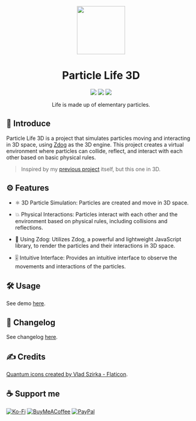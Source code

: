 <p align="center">
	<img src="./public/assets/icon.png" height="128">
</p>

<h1 align="center">
	Particle Life 3D
</h1>

<p align="center">
	<img src="https://img.shields.io/badge/made_with-Zdog-d97706">
	<img src="https://img.shields.io/badge/made_in-Vietnam-e11d48">
	<img src="https://img.shields.io/github/package-json/v/tientq64/particle-life-3d?color=16a34a">
</p>

<p align="center">
	Life is made up of elementary particles.
</p>

## 📰 Introduce

Particle Life 3D is a project that simulates particles moving and interacting in 3D space, using [Zdog](https://github.com/metafizzy/zdog) as the 3D engine. This project creates a virtual environment where particles can collide, reflect, and interact with each other based on basic physical rules.

> Inspired by my [previous project](https://github.com/tientq64/particle-life) itself, but this one in 3D.

## ⚙️ Features

* ⚛️ 3D Particle Simulation: Particles are created and move in 3D space.

* 💥 Physical Interactions: Particles interact with each other and the environment based on physical rules, including collisions and reflections.

* 🐶 Using Zdog: Utilizes Zdog, a powerful and lightweight JavaScript library, to render the particles and their interactions in 3D space.

* 🎚️ Intuitive Interface: Provides an intuitive interface to observe the movements and interactions of the particles.

## 🛠️ Usage

See demo [here](https://particle-life-3d.vercel.app).

## 📑 Changelog

See changelog [here](./CHANGELOG.md).

## ✍️ Credits

<a href="https://www.flaticon.com/free-icons/quantum" title="quantum icons" target="_blank">Quantum icons created by Vlad Szirka - Flaticon</a>.

## ☕ Support me

[![Ko-Fi](https://img.shields.io/badge/Ko--fi-F16061?style=for-the-badge&logo=ko-fi&logoColor=white)](https://ko-fi.com/tientq64)
[![BuyMeACoffee](https://img.shields.io/badge/Buy%20Me%20a%20Coffee-ffdd00?style=for-the-badge&logo=buy-me-a-coffee&logoColor=black)](https://buymeacoffee.com/tientq64)
[![PayPal](https://img.shields.io/badge/PayPal-00457C?style=for-the-badge&logo=paypal&logoColor=white)](https://paypal.me/tientq64)
